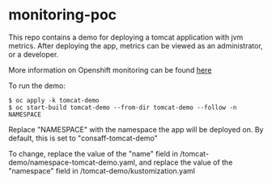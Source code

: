 # monitoring-poc

This repo contains a demo for deploying a tomcat application with jvm metrics.  After deploying the app, metrics can be viewed as an administrator, or a developer.

More information on Openshift monitoring can be found [here](https://confluence.capgroup.com/pages/viewpage.action?spaceKey=CNTEN&title=Monitoring+Stack+PoC)

To run the demo:
```
$ oc apply -k tomcat-demo
$ oc start-build tomcat-demo --from-dir tomcat-demo --follow -n NAMESPACE
```

Replace "NAMESPACE" with the namespace the app will be deployed on.  By default, this is set to "consaff-tomcat-demo"

To change, replace the value of the "name" field in /tomcat-demo/namespace-tomcat-demo.yaml, and replace the value of the "namespace" field in /tomcat-demo/kustomization.yaml
